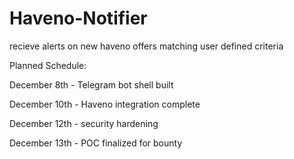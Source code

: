 # Haveno-Notifier
recieve alerts on new haveno offers matching user defined criteria

Planned Schedule:

December 8th - Telegram bot shell built

December 10th - Haveno integration complete

December 12th - security hardening

December 13th - POC finalized for bounty
